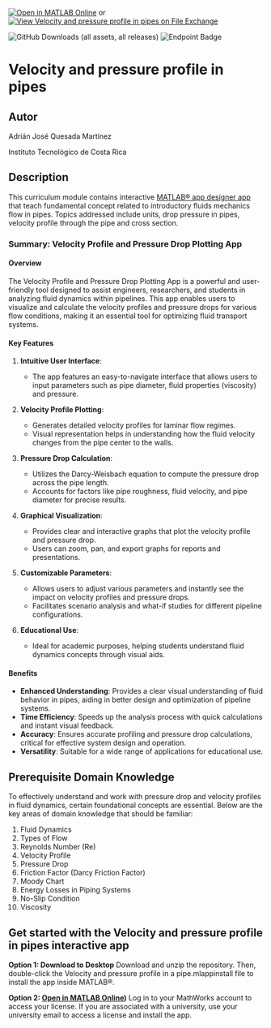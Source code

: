 [![Open in MATLAB Online](https://www.mathworks.com/images/responsive/global/open-in-matlab-online.svg)](https://matlab.mathworks.com/open/github/v1?repo=adriancrc/Velocity-and-pressure-profile-in-pipes) or [![View Velocity and pressure profile in pipes on File Exchange](https://www.mathworks.com/matlabcentral/images/matlab-file-exchange.svg)](https://la.mathworks.com/matlabcentral/fileexchange/171049-velocity-and-pressure-profile-in-pipes)

![GitHub Downloads (all assets, all releases)](https://img.shields.io/github/downloads/adriancrc/Velocity-and-pressure-profile-in-pipes/total) ![Endpoint Badge](https://img.shields.io/endpoint?url=https%3A%2F%2Fraw.githubusercontent.com%2Fadriancrc%2FVelocity-and-pressure-profile-in-pipes%2Fmain%2Freport%2Fbadge%2Ftested_with.json)



# Velocity and pressure profile in pipes

## Autor
Adrián José Quesada Martínez

Instituto Tecnológico de Costa Rica

## Description ##
This curriculum module contains interactive [MATLAB&reg; app designer app](https://la.mathworks.com/products/matlab/app-designer.html) that teach fundamental concept 
related to introductory fluids mechanics flow in pipes. Topics addressed include units, drop pressure in pipes, velocity profile through the pipe and cross section.

### Summary: Velocity Profile and Pressure Drop Plotting App

#### Overview

The Velocity Profile and Pressure Drop Plotting App is a powerful and user-friendly tool designed to assist engineers, researchers, and students in analyzing fluid dynamics within pipelines. This app enables users to visualize and calculate the velocity profiles and pressure drops for various flow conditions, making it an essential tool for optimizing fluid transport systems.

#### Key Features

1. **Intuitive User Interface**:
   - The app features an easy-to-navigate interface that allows users to input parameters such as pipe diameter, fluid properties (viscosity) and pressure.

3. **Velocity Profile Plotting**:
   - Generates detailed velocity profiles for laminar flow regimes.
   - Visual representation helps in understanding how the fluid velocity changes from the pipe center to the walls.

4. **Pressure Drop Calculation**:
   - Utilizes the Darcy-Weisbach equation to compute the pressure drop across the pipe length.
   - Accounts for factors like pipe roughness, fluid velocity, and pipe diameter for precise results.

5. **Graphical Visualization**:
   - Provides clear and interactive graphs that plot the velocity profile and pressure drop.
   - Users can zoom, pan, and export graphs for reports and presentations.

6. **Customizable Parameters**:
   - Allows users to adjust various parameters and instantly see the impact on velocity profiles and pressure drops.
   - Facilitates scenario analysis and what-if studies for different pipeline configurations.

7. **Educational Use**:
   - Ideal for academic purposes, helping students understand fluid dynamics concepts through visual aids.

#### Benefits

- **Enhanced Understanding**: Provides a clear visual understanding of fluid behavior in pipes, aiding in better design and optimization of pipeline systems.
- **Time Efficiency**: Speeds up the analysis process with quick calculations and instant visual feedback.
- **Accuracy**: Ensures accurate profiling and pressure drop calculations, critical for effective system design and operation.
- **Versatility**: Suitable for a wide range of applications for educational use.

## Prerequisite Domain Knowledge ##

To effectively understand and work with pressure drop and velocity profiles in fluid dynamics, certain foundational concepts are essential. Below are the key areas of domain knowledge that should be familiar:

1. Fluid Dynamics
2. Types of Flow
3. Reynolds Number (Re)
4. Velocity Profile
5. Pressure Drop
6. Friction Factor (Darcy Friction Factor)
7. Moody Chart
8. Energy Losses in Piping Systems
9. No-Slip Condition
10. Viscosity

## Get started with the Velocity and pressure profile in pipes interactive app ##

**Option 1: Download to Desktop** Download and unzip the repository. Then, double-click the Velocity and pressure profile in a pipe.mlappinstall file to install the app inside MATLAB&reg;. 

**Option 2: [Open in MATLAB Online](https://matlab.mathworks.com/open/github/v1?repo=adriancrc/Velocity-and-pressure-profile-in-pipes))** Log in to your MathWorks account to access your license. If you are associated with a university, use your university email to access a license and install the app. 
